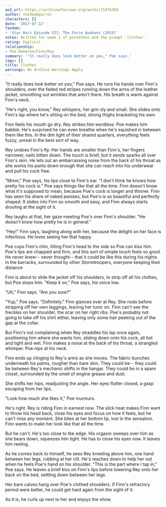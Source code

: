 ```yaml
---
ao3_url: https://archiveofourown.org/works/11476359
author: thedeadparrot
characters: []
date: '2017-07-12'
fandom:
- 'Star Wars Episode VII: The Force Awakens (2015)'
notes: Written for week 2 of pornathon and the prompt 'clothes'.
rating: Explicit
relationship:
- Poe Dameron/Finn/Rey
summary: '"It really does look better on you," Poe says.'
tags: []
title: Clothes
warnings: No Archive Warnings Apply
---
```


"It really does look better on you," Poe says. He runs his hands over Finn's shoulders, over the faded red stripes running down the arms of the leather jacket, smoothing out wrinkles that aren't there. His breath is warm against Finn's neck.

"He's right, you know," Rey whispers, her grin sly and small. She slides onto Finn's lap where he's sitting on the bed, strong thighs bracketing his own. 

Finn feels his mouth go dry. Rey strikes him wordless. Poe makes him babble. He's surprised he can even breathe when he's squished in between them like this. In the dim light of their shared quarters, everything feels fuzzy, unreal in the best sort of way.

Rey undoes Finn's fly. Her hands are smaller than Finn's, her fingers narrower, nails bitten down. The touch is brief, but it sends sparks all over Finn's skin. He lets out an embarrassing noise from the back of his throat as she works his pants down enough that she can reach into his underwear and pull his cock free. 

"Mmm," Poe says, his lips close to Finn's ear. "I don't think he knows how pretty his cock is." Poe says things like that all the time. Finn doesn't know what it's supposed to mean, because Poe's cock is longer and thinner. Finn has seen his share of naked penises, but Poe's is so beautiful and perfectly shaped. It slides into Finn so smooth and easy, and Finn always starts drooling at the sight of it.

Rey laughs at that, her gaze meeting Poe's over Finn's shoulder. "He doesn't know how pretty he is in general."

"Hey!" Finn says, laughing along with her, because the delight on her face is infectious. He loves seeing her that happy.

Poe cups Finn's chin, tilting Finn's head to the side so Poe can kiss him. Poe's lips are chapped and firm, and this sort of simple touch feels so good. He never knew-- never thought-- that it could be like this during his nights in the barracks, surrounded by other Stormtroopers, everyone keeping their distance

Finn is about to slide the jacket off his shoulders, to strip off all his clothes, but Poe stops him. "Keep it on," Poe says, his voice low.

"Uh," Finn says. "Are you sure?" 

"Yup," Poe says. "Definitely." Finn glances over at Rey. She nods before stripping off her own leggings, leaving her tunic on. Finn can't see the freckles on her shoulder, the scar on her right ribs. Poe's probably not going to take off his shirt either, leaving only some hair peeking out of the gap at the collar.

But Finn's not complaining when Rey straddles his lap once again, positioning him where she wants him, sliding down onto his cock, all hot and tight and wet. Finn makes a noise at the back of his throat, a strangled whimper. Poe nips at his neck.

Finn ends up clinging to Rey's arms as she moves. The fabric bunches underneath his palms, rougher than bare skin. They could be-- they could be between Rey's mechanic shifts in the hangar. They could be in a spare closet, surrounded by the smell of engine grease and dust.

She shifts her hips, readjusting the angle. Her eyes flutter closed, a gasp escaping from her lips.

"Look how much she likes it," Poe murmurs.

He's right. Rey is riding Finn in earnest now. The slick heat makes Finn want to throw his head back, close his eyes and focus on how it feels, but he can't miss any moment. She bites at her bottom lip, lost in the sensation. Finn wants to make her look like that all the time.

But he can't. He's too close to the edge. His orgasm sweeps over him as she bears down, squeezes him tight. He has to close his eyes now. It leaves him reeling.

As he comes back to himself, he sees Rey kneeling above him, one hand between her legs, rubbing at her clit. He's reaches down to help her out when he feels Poe's hand on his shoulder. "This is the part where I tap in," Poe says. He leaves a brief kiss on Finn's lips before lowering Rey onto her back on the bed, settling down between her legs. 

Her bare calves hang over Poe's clothed shoulders. If Finn's refractory period were better, he could get hard again from the sight of it.

As it is, he curls up next to her and enjoys the show.